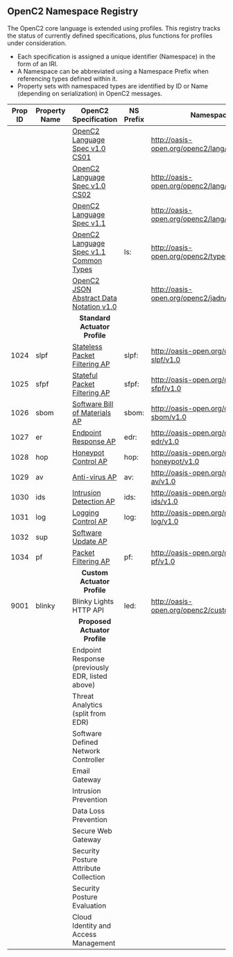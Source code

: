 ## OpenC2 Namespace Registry

The OpenC2 core language is extended using profiles.
This registry tracks the status of currently defined specifications,
plus functions for profiles under consideration.

* Each specification is assigned a unique identifier (Namespace) in the form of an IRI.
* A Namespace can be abbreviated using a Namespace Prefix when referencing types defined within it.
* Property sets with namespaced types are identified by ID or Name (depending on serialization) in OpenC2 messages.

| Prop ID | Property Name | OpenC2 Specification                                                                              | NS Prefix | Namespace                                     |
|---------|---------------|---------------------------------------------------------------------------------------------------|-----------|-----------------------------------------------|
|         |               | [OpenC2 Language Spec v1.0 CS01](https://github.com/oasis-tcs/openc2-oc2ls)                       |           | http://oasis-open.org/openc2/lang/v1.0        |
|         |               | [OpenC2 Language Spec v1.0 CS02](https://github.com/oasis-tcs/openc2-oc2ls)                       |           | http://oasis-open.org/openc2/lang/v1.0.1      |
|         |               | [OpenC2 Language Spec v1.1](https://github.com/oasis-tcs/openc2-oc2ls)                            |           | http://oasis-open.org/openc2/lang/v1.1        |
|         |               | [OpenC2 Language Spec v1.1 Common Types](https://github.com/oasis-tcs/openc2-oc2ls)               | ls:       | http://oasis-open.org/openc2/types/v1.1       |
|         |               | [OpenC2 JSON Abstract Data Notation v1.0](https://github.com/oasis-tcs/openc2-jadn)               |           | http://oasis-open.org/openc2/jadn/v1.0        |
|         |               | <div style="text-align: center">**Standard Actuator Profile**</div>                               |           |                                               |
| 1024    | slpf          | [Stateless Packet Filtering AP](https://github.com/oasis-tcs/openc2-apsc-stateless-packet-filter) | slpf:     | http://oasis-open.org/openc2/ap-slpf/v1.0     |
| 1025    | sfpf          | [Stateful Packet Filtering AP](https://github.com/oasis-tcs/openc2-ap-sfpf)                       | sfpf:     | http://oasis-open.org/openc2/ap-sfpf/v1.0     |
| 1026    | sbom          | [Software Bill of Materials AP](https://github.com/oasis-tcs/openc2-ap-sbom)                      | sbom:     | http://oasis-open.org/openc2/ap-sbom/v1.0     |
| 1027    | er            | [Endpoint Response AP](https://github.com/oasis-tcs/openc2-ap-er)                                 | edr:      | http://oasis-open.org/openc2/ap-edr/v1.0      |
| 1028    | hop           | [Honeypot Control AP](https://github.com/oasis-tcs/openc2-ap-honeypots)                           | hop:      | http://oasis-open.org/openc2/ap-honeypot/v1.0 |
| 1029    | av            | [Anti-virus AP](https://github.com/oasis-tcs/openc2-ap-av)                                        | av:       | http://oasis-open.org/openc2/ap-av/v1.0       |
| 1030    | ids           | [Intrusion Detection AP](https://github.com/oasis-tcs/openc2-ap-ids)                              | ids:      | http://oasis-open.org/openc2/ap-ids/v1.0      |
| 1031    | log           | [Logging Control AP](https://github.com/oasis-tcs/openc2-ap-lc)                                   | log:      | http://oasis-open.org/openc2/ap-log/v1.0      |
| 1032    | sup           | [Software Update AP](https://github.com/oasis-tcs/openc2-ap-sup)                                  |           |                                               |
| 1034    | pf            | [Packet Filtering AP](https://github.com/oasis-tcs/openc2-ap-pf)                                  | pf:       | http://oasis-open.org/openc2/ap-pf/v1.0       |
|         |               | <div style="text-align: center">**Custom Actuator Profile**</div>                                 |           |                                               |
| 9001    | blinky        | Blinky Lights HTTP API                                                                            | led:      | http://oasis-open.org/openc2/custom/haha/v1.0 |
|         |               | <div style="text-align: center">**Proposed Actuator Profile**</div>                               |           |                                               |
|         |               | Endpoint Response (previously EDR, listed above)                                                  |           |                                               |
|         |               | Threat Analytics (split from EDR)                                                                 |           |                                               |
|         |               | Software Defined Network Controller                                                               |           |                                               |
|         |               | Email Gateway                                                                                     |           |                                               |
|         |               | Intrusion Prevention                                                                              |           |                                               |
|         |               | Data Loss Prevention                                                                              |           |                                               |
|         |               | Secure Web Gateway                                                                                |           |                                               |
|         |               | Security Posture Attribute Collection                                                             |           |                                               |
|         |               | Security Posture Evaluation                                                                       |           |                                               |
|         |               | Cloud Identity and Access Management                                                              |           |                                               |

